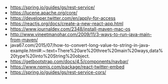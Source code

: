 * https://spring.io/guides/gs/rest-service/
* https://lucene.apache.org/core/
* https://developer.twitter.com/en/apply-for-access
* https://reactjs.org/docs/create-a-new-react-app.html
* https://www.journaldev.com/2348/install-maven-mac-os
* http://www.vineetmanohar.com/2009/11/3-ways-to-run-java-main-from-maven/
* java67.com/2015/07/how-to-convert-long-value-to-string-in-java-example.html#:~:text=There%20are%20three%20main%20ways,data%20type%20into%20String%20object.
* https://getbootstrap.com/docs/4.5/components/navbar/
* https://www.npmjs.com/package/react-twitter-embed
* https://spring.io/guides/gs/rest-service-cors/
* 
